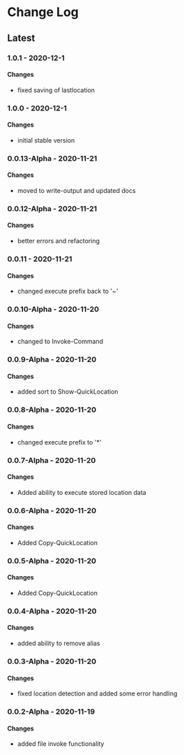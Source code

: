 Change Log
=======

## **Latest**

### 1.0.1 - 2020-12-1
#### Changes
- fixed saving of lastlocation

### 1.0.0 - 2020-12-1
#### Changes
- initial stable version

### 0.0.13-Alpha - 2020-11-21
#### Changes
- moved to write-output and updated docs

### 0.0.12-Alpha - 2020-11-21
#### Changes
- better errors and refactoring

### 0.0.11 - 2020-11-21
#### Changes
- changed execute prefix back to '~'

### 0.0.10-Alpha - 2020-11-20
#### Changes
- changed to Invoke-Command

### 0.0.9-Alpha - 2020-11-20
#### Changes
- added sort to Show-QuickLocation

### 0.0.8-Alpha - 2020-11-20
#### Changes
- changed execute prefix to '*'

### 0.0.7-Alpha - 2020-11-20
#### Changes
- Added ability to execute stored location data

### 0.0.6-Alpha - 2020-11-20
#### Changes
- Added Copy-QuickLocation

### 0.0.5-Alpha - 2020-11-20
#### Changes
- Added Copy-QuickLocation

### 0.0.4-Alpha - 2020-11-20
#### Changes
- added ability to remove alias

### 0.0.3-Alpha - 2020-11-20
#### Changes
- fixed location detection and added some error handling

### 0.0.2-Alpha - 2020-11-19
#### Changes
- added file invoke functionality

